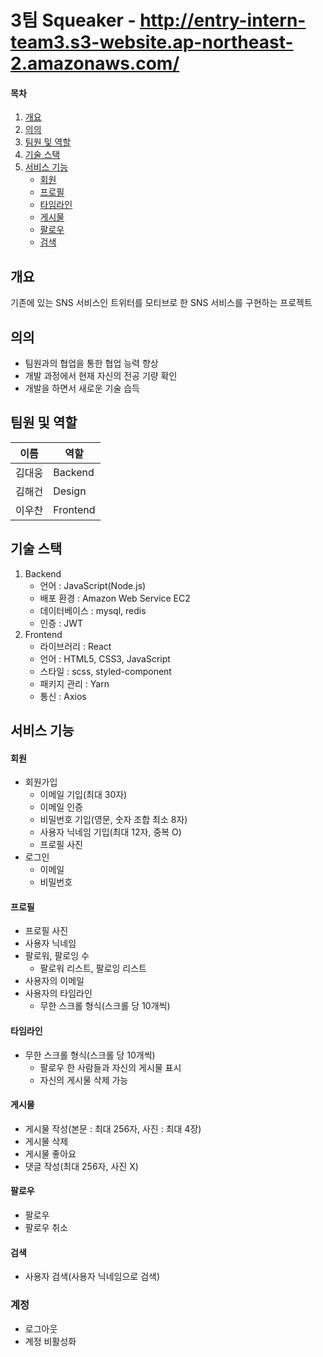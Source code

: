# 3팀 Squeaker - http://entry-intern-team3.s3-website.ap-northeast-2.amazonaws.com/

#### 목차

1. [개요](#개요)
2. [의의](#의의)
3. [팀원 및 역할](#팀원-및-역할)
4. [기술 스택](#기술-스택)
5. [서비스 기능](#서비스-기능)
   - [회원](#회원)
   - [프로필](#프로필)
   - [타임라인](#타임라인)
   - [게시물](#게시물)
   - [팔로우](#팔로우)
   - [검색](#검색)

## 개요

기존에 있는 SNS 서비스인 트위터를 모티브로 한 SNS 서비스를 구현하는 프로젝트

## 의의

- 팀원과의 협업을 통한 협업 능력 향상
- 개발 과정에서 현재 자신의 전공 기량 확인
- 개발을 하면서 새로운 기술 습득

## 팀원 및 역할

| 이름   | 역할     |
| ------ | -------- |
| 김대웅 | Backend  |
| 김해건 | Design   |
| 이우찬 | Frontend |



## 기술 스택

1. Backend
   - 언어 : JavaScript(Node.js)
   - 배포 환경 : Amazon Web Service EC2
   - 데이터베이스 : mysql, redis
   - 인증 : JWT
2. Frontend
   - 라이브러리 : React
   - 언어 : HTML5, CSS3, JavaScript
   - 스타일 : scss, styled-component
   - 패키지 관리 : Yarn
   - 통신 : Axios 

## 서비스 기능

#### 회원

- 회원가입
  - 이메일 기입(최대 30자)
  - 이메일 인증
  - 비밀번호 기입(영문, 숫자 조합   최소 8자)
  - 사용자 닉네임 기입(최대 12자,  중복 O)
  - 프로필 사진
- 로그인
  - 이메일
  - 비밀번호

#### 프로필

- 프로필 사진
- 사용자 닉네임
- 팔로워, 팔로잉 수
   - 팔로워 리스트, 팔로잉 리스트
- 사용자의 이메일
- 사용자의 타임라인
  - 무한 스크롤 형식(스크롤 당 10개씩)

#### 타임라인

- 무한 스크롤 형식(스크롤 당 10개씩)
  - 팔로우 한 사람들과 자신의 게시물 표시
  - 자신의 게시물 삭제 가능

#### 게시물

- 게시물 작성(본문 : 최대 256자, 사진 : 최대 4장)
- 게시물 삭제
- 게시물 좋아요
- 댓글 작성(최대 256자, 사진 X)

#### 팔로우

- 팔로우
- 팔로우 취소

#### 검색

- 사용자 검색(사용자 닉네임으로 검색)
### 계정
- 로그아웃
- 계정 비활성화
